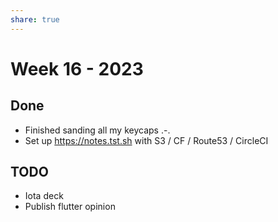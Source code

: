 ```yaml
---
share: true
---
```


# Week 16 - 2023

## Done

* Finished sanding all my keycaps .-.
* Set up https://notes.tst.sh with S3 / CF / Route53 / CircleCI

## TODO

* Iota deck
* Publish flutter opinion